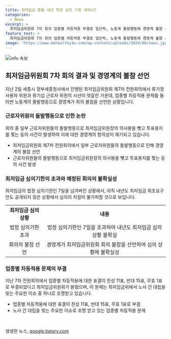 ```yaml
---
title: 최저임금 충돌 내년 최장 심의 기록 세우나?
categories:
  - News
excerpt: >
  최저임금위원회 7차 회의 업종별 차등적용 부결로 일단락, 노동계 돌발행동에 경영계 불참 선언, 법정 심의기한 7일 넘겨, 110일 기록 깨나 4일 회의는 그대로, 최초요구안 공개 더 미뤄질 듯. 최임위 관계자 회의는 예정대로 열릴 예정이지만, 내년도 최저임금 논의는 불가피한 차질 예상됨. 업종별 차등적용 표결 과정에서 일부 근로자위원들의 돌발행동으로 경영계 불참을 선언하며 최장 심의기록을 갈아치우는 것 아니냐는 관측도 제기되고 있다.
feature_text: >
  최저임금위원회 7차 회의 업종별 차등적용 부결로 일단락, 노동계 돌발행동에 경영계 불참 선언, 법정 심의기한 7일 넘겨, 110일 기록 깨나 4일 회의는 그대로, 최초요구안 공개 더 미뤄질 듯. 최임위 관계자 회의는 예정대로 열릴 예정이지만, 내년도 최저임금 논의는 불가피한 차질 예상됨. 업종별 차등적용 표결 과정에서 일부 근로자위원들의 돌발행동으로 경영계 불참을 선언하며 최장 심의기록을 갈아치우는 것 아니냐는 관측도 제기되고 있다.
image: 'https://www.behealthy4u.com/wp-content/uploads/2024/06/news.jpg'
---
```


<p><img src="https://www.behealthy4u.com/wp-content/uploads/2024/06/news.jpg" alt="info 속보" /></p>

<h2 data-ke-size="size26">최저임금위원회 7차 회의 결과 및 경영계의 불참 선언</h2>

<p data-ke-size="size16">지난 2일 세종시 정부세종청사에서 진행된 최저임금위원회 제7차 전원회의에서 류기정 사용자 위원과 류기섭 근로자 위원의 시선이 엇갈린 가운데, 업종별 차등적용 문제를 둘러싼 노동계의 돌발행동으로 경영계가 회의 불참을 선언한 상황입니다.</p>

<h3 data-ke-size="size24">근로자위원의 돌발행동으로 인한 논란</h3>

<p data-ke-size="size16">회의 중 일부 근로자위원들의 돌발행동으로 최저임금위원장의 의사봉을 뺏고 투표용지를 찢는 등의 사건이 발생하여 이에 대한 경영계의 항의성이 제기되고 있습니다.</p>

<ul>
    <li>최저임금위원회 제7차 전원회의에서 일부 근로자위원들의 돌발행동으로 인해 경영계의 불참 선언</li>
    <li>근로자위원들의 돌발행동으로 최저임금위원장의 의사봉을 뺏고 투표용지를 찢는 등의 사건 발생</li>
</ul>

<h3 data-ke-size="size24">최저임금 심의기한의 초과와 예정된 회의의 불확실성</h3>

<p data-ke-size="size16">최저임금의 법정 심의기한인 7일을 넘겨버린 상황에서, 아직 내년도 최저임금 최초요구안도 공개되지 않은 상황에서 심의의 차질이 불가피할 것으로 보입니다.</p>

<table>
    <tr>
        <td style="text-align: center; height: 17px;"><b>최저임금 심의상황</b></td>
        <td style="text-align: center; height: 17px;"><b>내용</b></td>
    </tr>
    <tr>
        <td style="text-align: center; height: 17px;">법정 심의기한 초과</td>
        <td style="text-align: center; height: 17px;">법정 심의기한인 7일을 초과하여 내년도 최저임금 심의 상황 불확실</td>
    </tr>
    <tr>
        <td style="text-align: center; height: 17px;">회의의 불참 선언</td>
        <td style="text-align: center; height: 17px;">경영계가 최저임금위원회 회의 불참을 선언하여 심의 상황에 불확실성</td>
    </tr>
</table>

<h3 data-ke-size="size24">업종별 차등적용 문제의 부결</h3>

<p data-ke-size="size16">지난 7차 전원회의에서 업종별 차등적용에 대한 표결이 찬성 11표, 반대 15표, 무효 1표로 부결되었다고 최저임금위원회가 밝혔으며, 이 문제는 최저임금위에서 노사 간 대립을 빚는 주요한 이슈 중 하나로 조명받고 있습니다.</p>

<ul>
    <li>업종별 차등적용에 대한 표결이 찬성 11표, 반대 15표, 무효 1표로 부결</li>
    <li>노사 간 대립을 빚는 주요한 이슈로 조명 받고 있는 업종별 차등적용 문제</li>
</ul>

<p data-ke-size="size16">&nbsp;</p>
생생한 뉴스, <a href="https://qoogle.tistory.com" rel="dofollow">qoogle.tistory.com</a>


